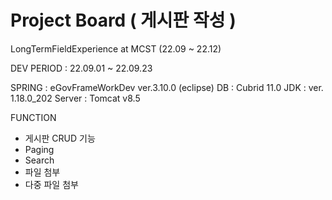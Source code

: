 # Project Board ( 게시판 작성 )

LongTermFieldExperience at MCST (22.09 ~ 22.12)

DEV PERIOD : 22.09.01 ~ 22.09.23

SPRING : eGovFrameWorkDev ver.3.10.0 (eclipse)
DB : Cubrid 11.0
JDK : ver. 1.18.0_202
Server : Tomcat v8.5

FUNCTION
+ 게시판 CRUD 기능
+ Paging
+ Search
+ 파일 첨부
+ 다중 파일 첨부
